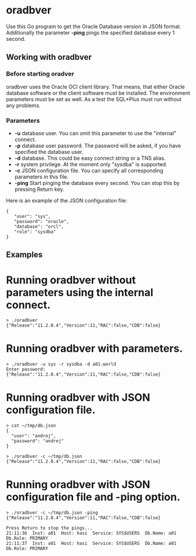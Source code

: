 # oradbver

Use this Go program to get the Oracle Database version in JSON format. Additionally the 
parameter **-ping** pings the specified database every 1 second.

 ## Working with oradbver
 
 ### Before starting oradver
 
 oradbver uses the Oracle OCI client library. That means, that either Oracle database software or 
 the client software must be installed. The environment parameters must be set as well. 
 As a test the SQL*Plus must run without any problems.
 
 ### Parameters
 
 - **-u** database user. You can omit this parameter to use the "internal" connect.
 - **-p** database user password. The password will be asked, if you have specified the 
 database user.
 - **-d** database. This could be easy connect string or a TNS alias.
 - **-r** system privilege. At the moment only "sysdba" is supported.
 - **-c** JSON configuration file. You can specify all corresponding parameters in this file.
 - **-ping** Start pinging the database every second. You can stop this by pressing Return key.
 
 Here is an example of the JSON configuration file:
 
    {
       "user": "sys",
       "password": "oracle",
       "database": "orcl",
       "role": "sysdba"
    }


## Examples

# Running oradbver without parameters using the internal connect.

    > ./oradbver
    {"Release":"11.2.0.4","Version":11,"RAC":false,"CDB":false}

# Running oradbver with parameters.

    > ./oradbver -u sys -r sysdba -d a01.world
    Enter password: 
    {"Release":"11.2.0.4","Version":11,"RAC":false,"CDB":false}

# Running oradbver with JSON configuration file.

    > cat ~/tmp/db.json
    {
      "user": "andrej",
      "password": "andrej"
    }
    
    > ./oradbver -c ~/tmp/db.json
    {"Release":"11.2.0.4","Version":11,"RAC":false,"CDB":false}

# Running oradbver with JSON configuration file and **-ping** option.

    > ./oradbver -c ~/tmp/db.json -ping
    {"Release":"11.2.0.4","Version":11,"RAC":false,"CDB":false}
    
    Press Return to stop the pings...
    21:11:36  Inst: a01  Host: hasi  Service: SYS$USERS  Db.Name: a01  Db.Role: PRIMARY
    21:11:37  Inst: a01  Host: hasi  Service: SYS$USERS  Db.Name: a01  Db.Role: PRIMARY
    





    
  
